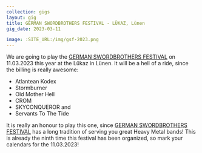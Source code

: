 ```yaml
---
collection: gigs
layout: gig
title: GERMAN SWORDBROTHERS FESTIVAL - LÜKAZ, Lünen
gig_date: 2023-03-11

image: :SITE_URL:/img/gsf-2023.png
---
```


We are going to play the [GERMAN SWORDBROTHERS FESTIVAL] on 11.03.2023 this year at the Lükaz in Lünen. It will be a hell of a ride, since the billing is really awesome:

* Atlantean Kodex
* Stormburner
* Old Mother Hell
* CROM
* SKYCONQUEROR and
* Servants To The Tide

It is really an honour to play this one, since [GERMAN SWORDBROTHERS FESTIVAL] has a long tradition of serving you great Heavy Metal bands! This is already the ninth time this festival has been organized, so mark your calendars for the 11.03.2023!

[GERMAN SWORDBROTHERS FESTIVAL]: https://www.facebook.com/GermanSBF
